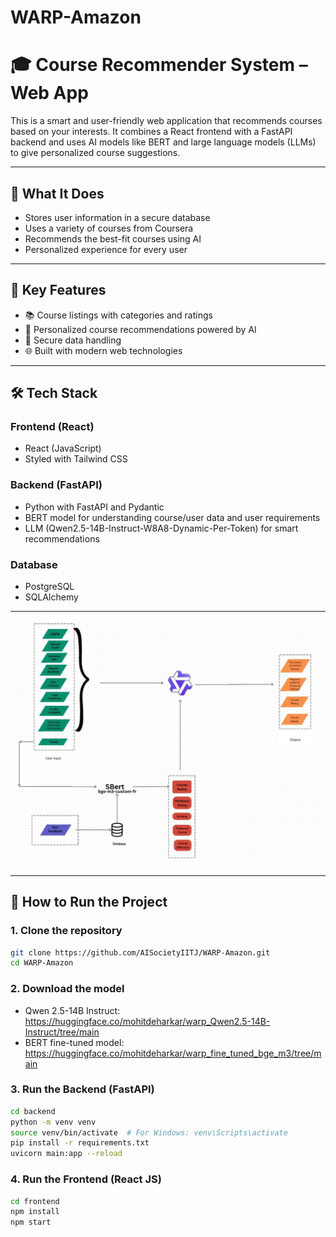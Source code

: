 # WARP-Amazon

# 🎓 Course Recommender System – Web App

This is a smart and user-friendly web application that recommends courses based on your interests. It combines a React frontend with a FastAPI backend and uses AI models like BERT and large language models (LLMs) to give personalized course suggestions.

---

## 🧩 What It Does

- Stores user information in a secure database
- Uses a variety of courses from Coursera
- Recommends the best-fit courses using AI
- Personalized experience for every user

---

## 🌟 Key Features

- 📚 Course listings with categories and ratings  
- 🤖 Personalized course recommendations powered by AI
- 🔐 Secure data handling
- 🌐 Built with modern web technologies

---

## 🛠️ Tech Stack

### Frontend (React)
- React (JavaScript)
- Styled with Tailwind CSS

### Backend (FastAPI)
- Python with FastAPI and Pydantic
- BERT model for understanding course/user data and user requirements
- LLM (Qwen2.5-14B-Instruct-W8A8-Dynamic-Per-Token) for smart recommendations

### Database
- PostgreSQL
- SQLAlchemy

---

![Project Pipeline Screenshot](images/pipeline.jpg)

---

## 🚀 How to Run the Project

### 1. Clone the repository

```bash
git clone https://github.com/AISocietyIITJ/WARP-Amazon.git
cd WARP-Amazon
```

### 2. Download the model
- Qwen 2.5-14B Instruct: https://huggingface.co/mohitdeharkar/warp_Qwen2.5-14B-Instruct/tree/main
- BERT fine-tuned model: https://huggingface.co/mohitdeharkar/warp_fine_tuned_bge_m3/tree/main

### 3. Run the Backend (FastAPI)

```bash
cd backend
python -m venv venv
source venv/bin/activate  # For Windows: venv\Scripts\activate
pip install -r requirements.txt
uvicorn main:app --reload
```

### 4. Run the Frontend (React JS)
```bash
cd frontend
npm install
npm start
```







